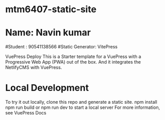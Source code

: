 # mtm6407-static-site

# Name: Navin kumar
#Student : 90541138566
#Static Generator: VitePress

VuePress Deploy
This is a Starter template for a VuePress with a Progressive Web App (PWA) out of the box.
And it integrates the NetlifyCMS with VuePress.

#  Local Development
To try it out locally, clone this repo and generate a static site.
npm install
npm run build
or npm run dev to start a local server
For more information, see VuePress Docs
